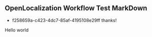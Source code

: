 ## OpenLocalization Workflow Test MarkDown
* f258659a-c423-4dc7-85af-4195108e29ff 
thanks!

Hello world